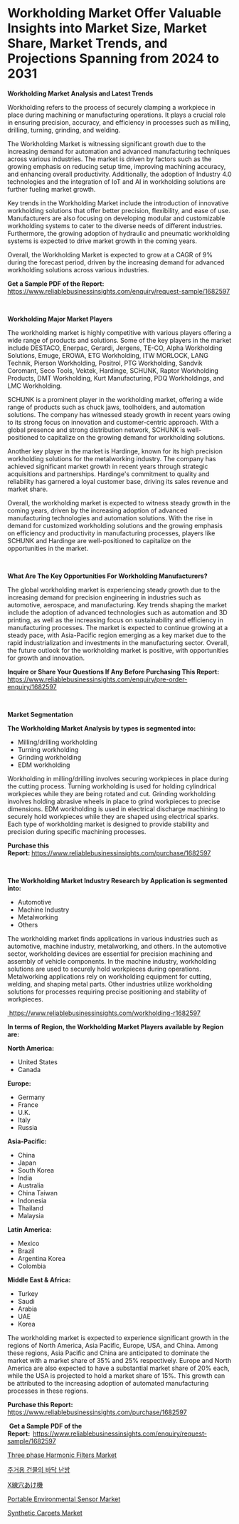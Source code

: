 <p><h1>Workholding Market Offer Valuable Insights into Market Size, Market Share, Market Trends, and Projections Spanning from 2024 to 2031</h1></p><p><strong>Workholding Market Analysis and Latest Trends</strong></p>
<p><p>Workholding refers to the process of securely clamping a workpiece in place during machining or manufacturing operations. It plays a crucial role in ensuring precision, accuracy, and efficiency in processes such as milling, drilling, turning, grinding, and welding.</p><p>The Workholding Market is witnessing significant growth due to the increasing demand for automation and advanced manufacturing techniques across various industries. The market is driven by factors such as the growing emphasis on reducing setup time, improving machining accuracy, and enhancing overall productivity. Additionally, the adoption of Industry 4.0 technologies and the integration of IoT and AI in workholding solutions are further fueling market growth.</p><p>Key trends in the Workholding Market include the introduction of innovative workholding solutions that offer better precision, flexibility, and ease of use. Manufacturers are also focusing on developing modular and customizable workholding systems to cater to the diverse needs of different industries. Furthermore, the growing adoption of hydraulic and pneumatic workholding systems is expected to drive market growth in the coming years.</p><p>Overall, the Workholding Market is expected to grow at a CAGR of 9% during the forecast period, driven by the increasing demand for advanced workholding solutions across various industries.</p></p>
<p><strong>Get a Sample PDF of the Report:&nbsp;</strong> <a href="https://www.reliablebusinessinsights.com/enquiry/request-sample/1682597">https://www.reliablebusinessinsights.com/enquiry/request-sample/1682597</a></p>
<p>&nbsp;</p>
<p><strong>Workholding Major Market Players</strong></p>
<p><p>The workholding market is highly competitive with various players offering a wide range of products and solutions. Some of the key players in the market include DESTACO, Enerpac, Gerardi, Jergens, TE-CO, Alpha Workholding Solutions, Emuge, EROWA, ETG Workholding, ITW MORLOCK, LANG Technik, Pierson Workholding, Positrol, PTG Workholding, Sandvik Coromant, Seco Tools, Vektek, Hardinge, SCHUNK, Raptor Workholding Products, DMT Workholding, Kurt Manufacturing, PDQ Workholdings, and LMC Workholding.</p><p>SCHUNK is a prominent player in the workholding market, offering a wide range of products such as chuck jaws, toolholders, and automation solutions. The company has witnessed steady growth in recent years owing to its strong focus on innovation and customer-centric approach. With a global presence and strong distribution network, SCHUNK is well-positioned to capitalize on the growing demand for workholding solutions.</p><p>Another key player in the market is Hardinge, known for its high precision workholding solutions for the metalworking industry. The company has achieved significant market growth in recent years through strategic acquisitions and partnerships. Hardinge's commitment to quality and reliability has garnered a loyal customer base, driving its sales revenue and market share.</p><p>Overall, the workholding market is expected to witness steady growth in the coming years, driven by the increasing adoption of advanced manufacturing technologies and automation solutions. With the rise in demand for customized workholding solutions and the growing emphasis on efficiency and productivity in manufacturing processes, players like SCHUNK and Hardinge are well-positioned to capitalize on the opportunities in the market.</p></p>
<p>&nbsp;</p>
<p><strong>What Are The Key Opportunities For Workholding Manufacturers?</strong></p>
<p><p>The global workholding market is experiencing steady growth due to the increasing demand for precision engineering in industries such as automotive, aerospace, and manufacturing. Key trends shaping the market include the adoption of advanced technologies such as automation and 3D printing, as well as the increasing focus on sustainability and efficiency in manufacturing processes. The market is expected to continue growing at a steady pace, with Asia-Pacific region emerging as a key market due to the rapid industrialization and investments in the manufacturing sector. Overall, the future outlook for the workholding market is positive, with opportunities for growth and innovation.</p></p>
<p><strong>Inquire or Share Your Questions If Any Before Purchasing This Report:</strong> <a href="https://www.reliablebusinessinsights.com/enquiry/pre-order-enquiry/1682597">https://www.reliablebusinessinsights.com/enquiry/pre-order-enquiry/1682597</a></p>
<p>&nbsp;</p>
<p><strong>Market Segmentation</strong></p>
<p><strong>The Workholding Market Analysis by types is segmented into:</strong></p>
<p><ul><li>Milling/drilling workholding</li><li>Turning workholding</li><li>Grinding workholding</li><li>EDM workholding</li></ul></p>
<p><p>Workholding in milling/drilling involves securing workpieces in place during the cutting process. Turning workholding is used for holding cylindrical workpieces while they are being rotated and cut. Grinding workholding involves holding abrasive wheels in place to grind workpieces to precise dimensions. EDM workholding is used in electrical discharge machining to securely hold workpieces while they are shaped using electrical sparks. Each type of workholding market is designed to provide stability and precision during specific machining processes.</p></p>
<p><strong>Purchase this Report:&nbsp;</strong><a href="https://www.reliablebusinessinsights.com/purchase/1682597">https://www.reliablebusinessinsights.com/purchase/1682597</a></p>
<p>&nbsp;</p>
<p><strong>The Workholding Market Industry Research by Application is segmented into:</strong></p>
<p><ul><li>Automotive</li><li>Machine Industry</li><li>Metalworking</li><li>Others</li></ul></p>
<p><p>The workholding market finds applications in various industries such as automotive, machine industry, metalworking, and others. In the automotive sector, workholding devices are essential for precision machining and assembly of vehicle components. In the machine industry, workholding solutions are used to securely hold workpieces during operations. Metalworking applications rely on workholding equipment for cutting, welding, and shaping metal parts. Other industries utilize workholding solutions for processes requiring precise positioning and stability of workpieces.</p></p>
<p><a href="https://www.reliablebusinessinsights.com/workholding-r1682597">&nbsp;https://www.reliablebusinessinsights.com/workholding-r1682597</a></p>
<p><strong>In terms of Region, the Workholding Market Players available by Region are:</strong></p>
<p>
    <p> <strong> North America: </strong>
        <ul>
            <li>United States</li>
            <li>Canada</li>
        </ul>
        </p> 
    <p> <strong> Europe: </strong>
        <ul>
            <li>Germany</li>
            <li>France</li>
            <li>U.K.</li>
            <li>Italy</li>
            <li>Russia</li>
        </ul>
        </p> 
    <p> <strong> Asia-Pacific: </strong>
        <ul>
            <li>China</li>
            <li>Japan</li>
            <li>South Korea</li>
            <li>India</li>
            <li>Australia</li>
            <li>China Taiwan</li>
            <li>Indonesia</li>
            <li>Thailand</li>
            <li>Malaysia</li>
        </ul>
        </p> 
    <p> <strong> Latin America: </strong>
        <ul>
            <li>Mexico</li>
            <li>Brazil</li>
            <li>Argentina Korea</li>
            <li>Colombia</li>
        </ul>
        </p> 
    <p> <strong> Middle East & Africa: </strong>
        <ul>
            <li>Turkey</li>
            <li>Saudi</li>
            <li>Arabia</li>
            <li>UAE</li>
            <li>Korea</li>
        </ul>
    </p>
    </p>
<p><p>The workholding market is expected to experience significant growth in the regions of North America, Asia Pacific, Europe, USA, and China. Among these regions, Asia Pacific and China are anticipated to dominate the market with a market share of 35% and 25% respectively. Europe and North America are also expected to have a substantial market share of 20% each, while the USA is projected to hold a market share of 15%. This growth can be attributed to the increasing adoption of automated manufacturing processes in these regions.</p></p>
<p><strong>Purchase this Report: </strong><a href="https://www.reliablebusinessinsights.com/purchase/1682597">https://www.reliablebusinessinsights.com/purchase/1682597</a></p>
<p>&nbsp;<strong>Get a Sample PDF of the Report:&nbsp;&nbsp;</strong><a href="https://www.reliablebusinessinsights.com/enquiry/request-sample/1682597">https://www.reliablebusinessinsights.com/enquiry/request-sample/1682597</a></p>
<p><strong></strong></p>
<p><p><a href="https://issuu.com/reportprime-2/docs/three-phase-harmonic-filters-market_ac83fcb3391fe0">Three phase Harmonic Filters Market</a></p><p><a href="https://github.com/milikokao84/Market-Research-Report-List-1/blob/main/6834269104585.md">주거용 건물의 바닥 난방</a></p><p><a href="https://github.com/AriMuller2009/Market-Research-Report-List-2/blob/main/9444929109811.md">X線穴あけ機</a></p><p><a href="https://issuu.com/reportprime-2/docs/portable-environmental-sensor-market-size-2030.ppt">Portable Environmental Sensor Market</a></p><p><a href="https://github.com/Airanohannonzb68e5pb53oc1/Market-Research-Report-List-2/blob/main/synthetic-carpets-market.md">Synthetic Carpets Market</a></p></p>